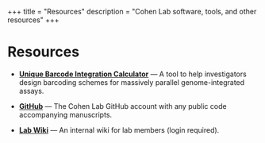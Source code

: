 +++
title = "Resources"
description = "Cohen Lab software, tools, and other resources"
+++
# Resources

* **[Unique Barcode Integration Calculator](http://genetics.wustl.edu/bclab/barcode-model)** — A tool to help investigators design barcoding schemes for massively parallel genome-integrated assays.

* **[GitHub](https://github.com/barakcohenlab)** — The Cohen Lab GitHub account with any public code accompanying manuscripts.

* **[Lab Wiki](http://bclabwiki.wustl.edu/)** — An internal wiki for lab members (login required).

